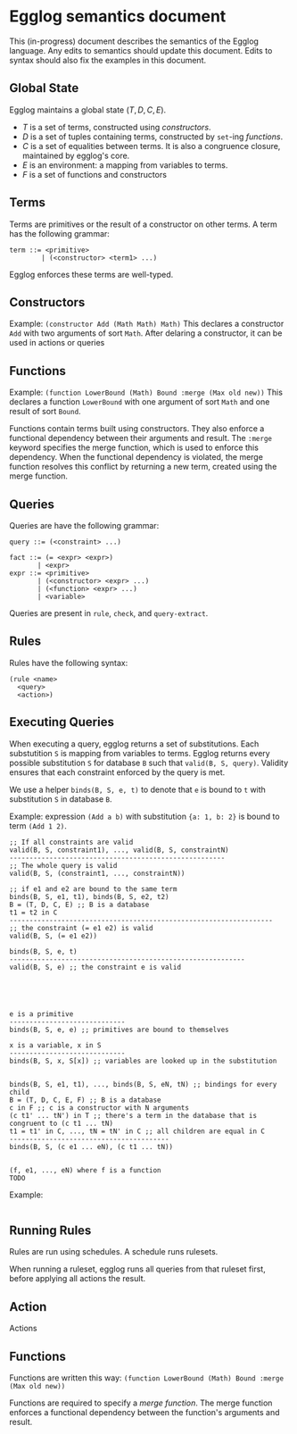 # Egglog semantics document

This (in-progress) document describes the semantics of the Egglog language. Any edits to semantics should update this document.
Edits to syntax should also fix the examples in this document.

## Global State

Egglog maintains a global state $(T, D, C, E)$.
- $T$ is a set of terms, constructed using *constructors*.
- $D$ is a set of tuples containing terms, constructed by `set`-ing *functions*.
- $C$ is a set of equalities between terms. It is also a congruence closure, maintained by egglog's core.
- $E$ is an environment: a mapping from variables to terms.
- $F$ is a set of functions and constructors

## Terms

Terms are primitives or the result of a constructor on other terms.
A term has the following grammar:
```
term ::= <primitive>
        | (<constructor> <term1> ...)
```

Egglog enforces these terms are well-typed.

## Constructors

Example:
`(constructor Add (Math Math) Math)`
This declares a constructor `Add` with two arguments of sort `Math`.
After delaring a constructor, it can be used in actions or queries

## Functions

Example:
`(function LowerBound (Math) Bound :merge (Max old new))`
This declares a function `LowerBound` with one argument of sort `Math`
and one result of sort `Bound`.

Functions contain terms built using constructors.
They also enforce a functional dependency between their arguments and result.
The `:merge` keyword specifies the merge function, which is used to enforce this dependency.
When the functional dependency is violated, the merge function resolves this conflict by returning a new term, created using the merge function.

## Queries

Queries are have the following grammar:
```
query ::= (<constraint> ...)

fact ::= (= <expr> <expr>)
       | <expr>
expr ::= <primitive>
       | (<constructor> <expr> ...)
       | (<function> <expr> ...)
       | <variable>
```

Queries are present in `rule`, `check`, and `query-extract`.

## Rules

Rules have the following syntax:
```
(rule <name>
  <query>
  <action>)
```

## Executing Queries

When executing a query, egglog returns a set of substitutions.
Each substutition `S` is mapping from variables to terms.
Egglog returns every possible substitution `S` for database `B` such that `valid(B, S, query)`.
Validity ensures that each constraint enforced by the query is met.

We use a helper `binds(B, S, e, t)` to denote that `e` is bound to `t` with substitution `S` in database `B`.

Example: expression `(Add a b)` with substitution `{a: 1, b: 2}` is bound to term `(Add 1 2)`.


```
;; If all constraints are valid
valid(B, S, constraint1), ..., valid(B, S, constraintN) 
------------------------------------------------------ 
;; The whole query is valid
valid(B, S, (constraint1, ..., constraintN))

;; if e1 and e2 are bound to the same term
binds(B, S, e1, t1), binds(B, S, e2, t2)
B = (T, D, C, E) ;; B is a database
t1 = t2 in C
------------------------------------------------------------------
;; the constraint (= e1 e2) is valid
valid(B, S, (= e1 e2))

binds(B, S, e, t)
-----------------------------------------------------------
valid(B, S, e) ;; the constraint e is valid





e is a primitive
-----------------------------
binds(B, S, e, e) ;; primitives are bound to themselves

x is a variable, x in S
-----------------------------
binds(B, S, x, S[x]) ;; variables are looked up in the substitution


binds(B, S, e1, t1), ..., binds(B, S, eN, tN) ;; bindings for every child
B = (T, D, C, E, F) ;; B is a database
c in F ;; c is a constructor with N arguments
(c t1' ... tN') in T ;; there's a term in the database that is congruent to (c t1 ... tN)
t1 = t1' in C, ..., tN = tN' in C ;; all children are equal in C
----------------------------------------
binds(B, S, (c e1 ... eN), (c t1 ... tN))


(f, e1, ..., eN) where f is a function
TODO
```

Example:
```

```




## Running Rules

Rules are run using schedules.
A schedule runs rulesets.

When running a ruleset, egglog runs all queries from that ruleset first, before applying all actions the result.


## Action

Actions 




## Functions

Functions are written this way:
`(function LowerBound (Math) Bound :merge (Max old new))`

Functions are required to specify a *merge function*. The merge function enforces a functional dependency between the function's arguments and result.



